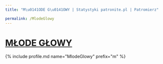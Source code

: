 ```yaml
---
title: "M\u0141ODE G\u0141OWY | Statystyki patronite.pl | Patromierz"

permalink: /MlodeGlowy
---
```


# [MŁODE GŁOWY](https://patronite.pl/MlodeGlowy)

{% include profile.md name="MlodeGlowy" prefix="m" %}
